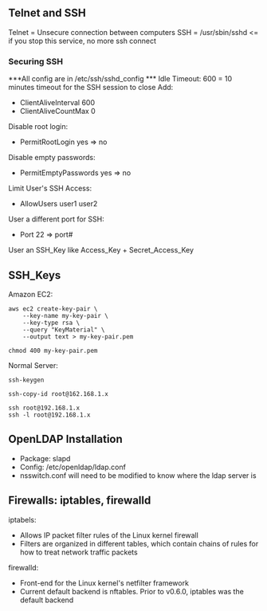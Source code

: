 ## Telnet and SSH
Telnet = Unsecure connection between computers
SSH = /usr/sbin/sshd <= if you stop this service, no more ssh connect

### Securing SSH
***All config are in /etc/ssh/sshd_config *** 
Idle Timeout:
600 = 10 minutes timeout for the SSH session to close
Add:
- ClientAliveInterval 600 
- ClientAliveCountMax 0

Disable root login:
- PermitRootLogin yes => no

Disable empty passwords:
- PermitEmptyPasswords yes => no

Limit User's SSH Access:
- AllowUsers user1 user2

User a different port for SSH:
- Port 22 => port#

User an SSH_Key like Access_Key + Secret_Access_Key

## SSH_Keys
Amazon EC2:
```
aws ec2 create-key-pair \
    --key-name my-key-pair \
    --key-type rsa \
    --query "KeyMaterial" \
    --output text > my-key-pair.pem

chmod 400 my-key-pair.pem
```

Normal Server:
```
ssh-keygen

ssh-copy-id root@162.168.1.x

ssh root@192.168.1.x
ssh -l root@192.168.1.x
```

## OpenLDAP Installation
<!-- https://kifarunix.com/install-and-setup-openldap-on-centos-8/ -->
- Package: slapd
- Config: /etc/openldap/ldap.conf 
- nsswitch.conf will need to be modified to know where the ldap server is

## Firewalls: iptables, firewalld
iptabels:
- Allows IP packet filter rules of the Linux kernel firewall
- Filters are organized in different tables, which contain chains of rules for how to treat network traffic packets

firewalld:
- Front-end for the Linux kernel's netfilter framework
- Current default backend is nftables. Prior to v0.6.0, iptables was the default backend